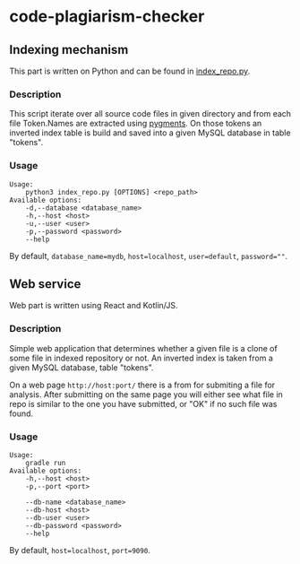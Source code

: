 # code-plagiarism-checker

## Indexing mechanism

This part is written on Python and can be found in [index_repo.py](indexing_mechanism/index_repo.py).

### Description 

This script iterate over all source code files in given directory and from each file Token.Names are extracted using [pygments](https://pygments.org/).
On those tokens an inverted index table is build and saved into a given MySQL database in table "tokens".

### Usage

```
Usage: 
    python3 index_repo.py [OPTIONS] <repo_path>
Available options:
    -d,--database <database_name>
    -h,--host <host>
    -u,--user <user>
    -p,--password <password>
    --help 
```

By default, `database_name=mydb`, `host=localhost`, `user=default`, `password=""`.

## Web service

Web part is written using React and Kotlin/JS.

### Description

Simple web application that determines whether a given file is a clone of some file in indexed repository or not. 
An inverted index is taken from a given MySQL database, table "tokens".

On a web page `http://host:port/` there is a from for submiting a file for analysis. 
After submitting on the same page you will either see what file in repo is similar to the one you have submitted, or "OK" if no such file was found.

### Usage

```
Usage: 
    gradle run
Available options:
    -h,--host <host>
    -p,--port <port>
    
    --db-name <database_name>
    --db-host <host>
    --db-user <user>
    --db-password <password>
    --help 
```

By default, `host=localhost`, `port=9090`.